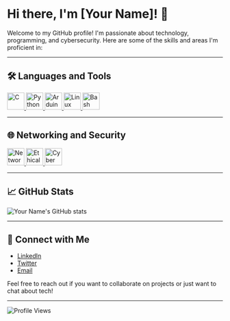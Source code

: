 # Hi there, I'm [Your Name]! 👋

Welcome to my GitHub profile! I'm passionate about technology, programming, and cybersecurity. Here are some of the skills and areas I'm proficient in:

---

## 🛠️ Languages and Tools

<p align="left">
  <a href="https://www.cprogramming.com/" target="_blank" rel="noreferrer">
    <img src="https://cdn.jsdelivr.net/gh/devicons/devicon/icons/c/c-original.svg" alt="C" width="40" height="40"/>
  </a>
  <a href="https://www.python.org/" target="_blank" rel="noreferrer">
    <img src="https://cdn.jsdelivr.net/gh/devicons/devicon/icons/python/python-original.svg" alt="Python" width="40" height="40"/>
  </a>
  <a href="https://www.arduino.cc/" target="_blank" rel="noreferrer">
    <img src="https://cdn.jsdelivr.net/gh/devicons/devicon/icons/arduino/arduino-original.svg" alt="Arduino" width="40" height="40"/>
  </a>
  <a href="https://www.linux.org/" target="_blank" rel="noreferrer">
    <img src="https://cdn.jsdelivr.net/gh/devicons/devicon/icons/linux/linux-original.svg" alt="Linux" width="40" height="40"/>
  </a>
  <a href="https://www.gnu.org/software/bash/" target="_blank" rel="noreferrer">
    <img src="https://cdn.jsdelivr.net/gh/devicons/devicon/icons/bash/bash-original.svg" alt="Bash" width="40" height="40"/>
  </a>
</p>

---

## 🌐 Networking and Security

<p align="left">
  <a href="https://en.wikipedia.org/wiki/Computer_network" target="_blank" rel="noreferrer">
    <img src="https://img.icons8.com/color/48/000000/network.png" alt="Networking" width="40" height="40"/>
  </a>
  <a href="https://www.eccouncil.org/programs/certified-ethical-hacker-ceh/" target="_blank" rel="noreferrer">
    <img src="https://img.icons8.com/external-flaticons-lineal-color-flat-icons/64/000000/external-ethical-hacking-computer-science-flaticons-lineal-color-flat-icons-3.png" alt="Ethical Hacking" width="40" height="40"/>
  </a>
  <a href="https://www.cybersecurity-insiders.com/" target="_blank" rel="noreferrer">
    <img src="https://img.icons8.com/ios-filled/50/000000/cyber-security.png" alt="Cyber Security" width="40" height="40"/>
  </a>
</p>

---

## 📈 GitHub Stats

![Your Name's GitHub stats](https://github-readme-stats.vercel.app/api?username=yourusername&show_icons=true&theme=radical)

---

## 🔗 Connect with Me

- [LinkedIn](https://www.linkedin.com/in/yourprofile)
- [Twitter](https://twitter.com/yourprofile)
- [Email](mailto:youremail@example.com)

Feel free to reach out if you want to collaborate on projects or just want to chat about tech!

---

![Profile Views](https://komarev.com/ghpvc/?username=yourusername&color=brightgreen)
